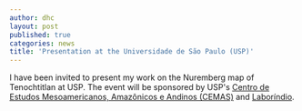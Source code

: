 ```yaml
---
author: dhc 
layout: post
published: true
categories: news
title: 'Presentation at the Universidade de São Paulo (USP)'
---
```


I have been invited to present my work on the Nuremberg map of Tenochtitlan at USP. The event will be sponsored by USP's [Centro de Estudos Mesoamericanos, Amazônicos e Andinos  (CEMAS)](https://usp.br/cemaa/) and [Laboríndio](https://laborindio.fflch.usp.br/).

<title>Presentation at USP</title>
    <link rel="stylesheet" href="https://cdnjs.cloudflare.com/ajax/libs/tachyons/4.12.0/tachyons.min.css">
    <style>
        /* Custom styles for effects not available in Tachyons */
        .box-shadow-custom {
            box-shadow: 8px 8px 0px black;
        }
        
        .box-shadow-hover:hover {
            transform: translate(-4px, -4px);
            box-shadow: 12px 12px 0px black;
        }
        
        .transition-custom {
            transition: all 0.3s ease;
        }
        
        .serif-font {
            font-family: Georgia, 'Times New Roman', Times, serif;
        }
        
        .letter-spacing-wide {
            letter-spacing: 2px;
        }
        
        .letter-spacing-normal {
            letter-spacing: 1px;
        }
    </style>
</head>
<body class="bg-near-white">
    <div class="flex justify-center items-center min-vh-100 pa3">
        <div class="bg-white ba b--black bw2 mw6 w-100 pa4 box-shadow-custom box-shadow-hover transition-custom">
            

            
            <!-- Event Abstract -->
            <div class="bg-black white pa3 nl3 nr3 nb3">
                <div class="fw7 ttu letter-spacing-normal f6 mb2">About the Event</div>
                <div class="serif-font f5 lh-copy">
Quinhentos anos após sua publicação na cidade imperial de Nuremberg em 1524, o mapa cortesiano de Tenochtitlan permanece como uma das imagens políticas mais pungentes do século XVI. Uma imagem política intempestiva, ao mesmo tempo antecipatória e anacrônica, pois anuncia uma entidade política ainda fictícia (“Nueva España de la Mar Oceano”) enquanto ostenta a identidade emblemática do México-Tenochtitlan numa época em que a cidade asteca já jazia em ruínas. Nesta apresentação, baseada numa revisão sistemática da história e historiografia do mapa, proponho uma nova leitura da complexa e aparentemente paradoxal teologia política que fundamenta o mapa de Nuremberg: a apresentação de uma entidade política por vir centrada numa soberania pagã.
            </div>
        </div>
    </div>
</body>
</html>
